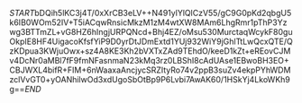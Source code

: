 $START$bDQih5lKC3j4T/0xXrCB3eLV++N491ylYlQlCzV55/gC9G0pKd2qbgU5k6IB0WOm52IV+T5iACqwRnsicMkzM1zM4wtXW8MAm6LhgRmr1pThP3Yzwg3BTTmZL+vG8HZ6hIngjURPQNcd+Bhj4EZ/oMsu530MurctaqWcykF80guOkpIE8HF4UigacoKfsfYiP9D0yrDtJDmExtd1YUj932WiY9jGhlTtLwQcxQTE/QzKDpua3KWjuOwx+sz4A8KE3Kh2bVXTxZAd9TEhdO/keeD1kZt+eREovCJMv4DcNr0aMBl7fF9fmNFasnmaN23kMq3rz0LBShI8cAdUAse1EBwoBH3EO+CBJWXL4bifR+FIM+6nWaaxaAncjycSRZItyRo74v2ppB3suZv4ekpPYhWDMzclVvGT0+yOANhilwOd3xdUgoSbOtBp9P6Lvbi7AwAK60/1HSkYj4LkoWKh9g==$END$